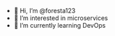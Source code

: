 - 👋 Hi, I’m @foresta123
- 👀 I’m interested in microservices
- 🌱 I’m currently learning DevOps

<!---
foresta123/foresta123 is a ✨ special ✨ repository because its `README.md` (this file) appears on your GitHub profile.
You can click the Preview link to take a look at your changes.
--->
